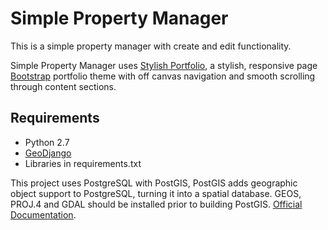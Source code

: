 # Simple Property Manager

This is a simple property manager with create and edit functionality.

Simple Property Manager uses [Stylish Portfolio](http://startbootstrap.com/template-overviews/stylish-portfolio/), a stylish, responsive page [Bootstrap](http://getbootstrap.com/) portfolio theme with off canvas navigation and smooth scrolling through content sections. 

## Requirements

* Python 2.7
* [GeoDjango](https://docs.djangoproject.com/en/1.7/ref/contrib/gis/)
* Libraries in requirements.txt 


This project uses PostgreSQL with PostGIS, PostGIS adds geographic object support to PostgreSQL, turning it into a spatial database. GEOS, PROJ.4 and GDAL should be installed prior to building PostGIS. [Official Documentation](https://docs.djangoproject.com/en/1.7/ref/contrib/gis/install/postgis/).
